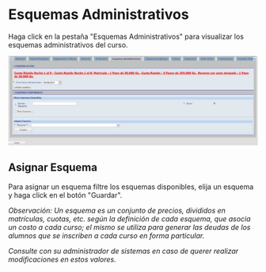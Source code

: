# Esquemas Administrativos

Haga click en la pestaña "Esquemas Administrativos" para visualizar los esquemas administrativos del curso.

![administrativos](../reportes/cursosVer/img/esquemasAdm/verEsquemas.jpg)

## Asignar Esquema

Para asignar un esquema filtre los esquemas disponibles, elija un esquema y haga click en el botón "Guardar".

_Observación: Un esquema es un conjunto de precios, divididos en matrículas, cuotas, etc. según la definición de cada esquema, que asocia un costo a cada curso; el mismo se utiliza para generar las deudas de los alumnos que se inscriben a cada curso en forma particular._

_Consulte con su administrador de sistemas en caso de querer realizar modificaciones en estos valores._
